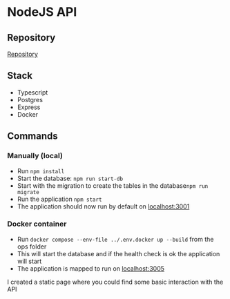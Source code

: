 # NodeJS API
## Repository
[Repository](https://github.com/KennyMaes/nodejs-backend-web)

## Stack
- Typescript
- Postgres
- Express
- Docker

## Commands
### Manually (local)
- Run `npm install`
- Start the database: `npm run start-db`
- Start with the migration to create the tables in the database`npm run migrate`
- Run the application `npm start`
- The application should now run by default on [localhost:3001](http://localHost:3001)

### Docker container
- Run `docker compose --env-file ../.env.docker up --build` from the ops folder
- This will start the database and if the health check is ok the application will start
- The application is mapped to run on [localhost:3005](http://localHost:3005)

I created a static page where you could find some basic interaction with the API

